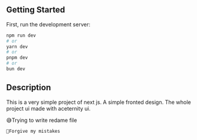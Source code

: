 ## Getting Started

First, run the development server:

```bash
npm run dev
# or
yarn dev
# or
pnpm dev
# or
bun dev
```

## Description

This is a very simple project of next js. A simple fronted design. The whole project ui made with aceternity ui.

😅Trying to write redame file

```bash
🙏Forgive my mistakes
```
